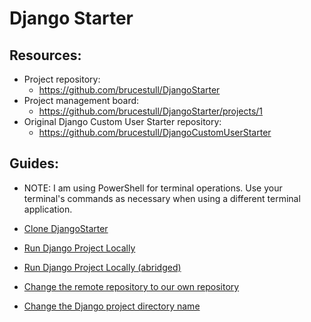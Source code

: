 # Django Starter

## Resources:
* Project repository:
    * https://github.com/brucestull/DjangoStarter
* Project management board:
    * https://github.com/brucestull/DjangoStarter/projects/1
* Original Django Custom User Starter repository:
    * https://github.com/brucestull/DjangoCustomUserStarter

## Guides:
* NOTE: I am using PowerShell for terminal operations. Use your terminal's commands as necessary when using a different terminal application.
  
* [Clone DjangoStarter](notes/clone_repository.md)
* [Run Django Project Locally](notes/run_django_project_locally.md)
* [Run Django Project Locally (abridged)](notes/run_django_project_locally_abridged.md)
  
* [Change the remote repository to our own repository](notes/change_remote_repository.md)
* [Change the Django project directory name](notes/change_django_project_directory_name.md)

